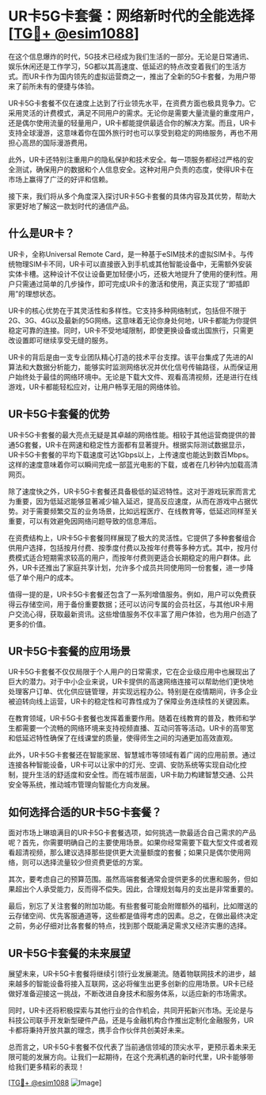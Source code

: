 # UR卡5G卡套餐：网络新时代的全能选择[[TG💪+ @esim1088](https://t.me/s/esim1088)]

在这个信息爆炸的时代，5G技术已经成为我们生活的一部分。无论是日常通讯、娱乐休闲还是工作学习，5G都以其高速度、低延迟的特点改变着我们的生活方式。而UR卡作为国内领先的虚拟运营商之一，推出了全新的5G卡套餐，为用户带来了前所未有的便捷与体验。

UR卡5G卡套餐不仅在速度上达到了行业领先水平，在资费方面也极具竞争力。它采用灵活的计费模式，满足不同用户的需求。无论你是需要大量流量的重度用户，还是偶尔使用流量的轻量用户，UR卡都能提供最适合你的解决方案。而且，UR卡支持全球漫游，这意味着你在国外旅行时也可以享受到稳定的网络服务，再也不用担心高昂的国际漫游费用。

此外，UR卡还特别注重用户的隐私保护和技术安全。每一项服务都经过严格的安全测试，确保用户的数据和个人信息安全。这种对用户负责的态度，使得UR卡在市场上赢得了广泛的好评和信赖。

接下来，我们将从多个角度深入探讨UR卡5G卡套餐的具体内容及其优势，帮助大家更好地了解这一款划时代的通信产品。

## 什么是UR卡？

UR卡，全称Universal Remote Card，是一种基于eSIM技术的虚拟SIM卡。与传统物理SIM卡不同，UR卡可以直接嵌入到手机或其他智能设备中，无需额外安装实体卡槽。这种设计不仅让设备更加轻便小巧，还极大地提升了使用的便利性。用户只需通过简单的几步操作，即可完成UR卡的激活和使用，真正实现了“即插即用”的理想状态。

UR卡的核心优势在于其灵活性和多样性。它支持多种网络制式，包括但不限于2G、3G、4G以及最新的5G网络。这意味着无论你身处何地，UR卡都能为你提供稳定可靠的连接。同时，UR卡不受地域限制，即使更换设备或出国旅行，只需更改设置即可继续享受无缝的服务。

UR卡的背后是由一支专业团队精心打造的技术平台支撑。该平台集成了先进的AI算法和大数据分析能力，能够实时监测网络状况并优化信号传输路径，从而保证用户始终处于最佳的网络环境中。无论是下载大文件、观看高清视频，还是进行在线游戏，UR卡都能轻松应对，让用户畅享无阻的网络体验。

## UR卡5G卡套餐的优势

UR卡5G卡套餐的最大亮点无疑是其卓越的网络性能。相较于其他运营商提供的普通5G套餐，UR卡在网速和稳定性方面都有显著提升。根据实际测试数据显示，UR卡5G卡套餐的平均下载速度可达1Gbps以上，上传速度也能达到数百Mbps。这样的速度意味着你可以瞬间完成一部蓝光电影的下载，或者在几秒钟内加载高清网页。

除了速度快之外，UR卡5G卡套餐还具备极低的延迟特性。这对于游戏玩家而言尤为重要，因为低延迟能够显著减少输入延迟，提高反应速度，从而在游戏中占据优势。对于需要频繁交互的业务场景，比如远程医疗、在线教育等，低延迟同样至关重要，可以有效避免因网络问题导致的信息滞后。

在资费结构上，UR卡5G卡套餐同样展现了极大的灵活性。它提供了多种套餐组合供用户选择，包括按月付费、按季度付费以及按年付费等多种方式。其中，按月付费模式适合短期需求较高的用户，而按年付费则更适合长期稳定的用户群体。此外，UR卡还推出了家庭共享计划，允许多个成员共同使用同一份套餐，进一步降低了单个用户的成本。

值得一提的是，UR卡5G卡套餐还包含了一系列增值服务。例如，用户可以免费获得云存储空间，用于备份重要数据；还可以访问专属的会员社区，与其他UR卡用户交流心得，获取最新资讯。这些增值服务不仅丰富了用户体验，也为用户创造了更多的价值。

## UR卡5G卡套餐的应用场景

UR卡5G卡套餐不仅仅局限于个人用户的日常需求，它在企业级应用中也展现出了巨大的潜力。对于中小企业来说，UR卡提供的高速网络连接可以帮助他们更快地处理客户订单、优化供应链管理，并实现远程办公。特别是在疫情期间，许多企业被迫转向线上运营，UR卡的稳定性和可靠性成为了保障业务连续性的关键因素。

在教育领域，UR卡5G卡套餐也发挥着重要作用。随着在线教育的普及，教师和学生都需要一个流畅的网络环境来支持视频直播、互动问答等活动。UR卡的高带宽和低延迟特性确保了在线课堂的质量，使得师生之间的沟通更加高效直观。

此外，UR卡5G卡套餐还在智能家居、智慧城市等领域有着广阔的应用前景。通过连接各种智能设备，UR卡可以让家中的灯光、空调、安防系统等实现自动化控制，提升生活的舒适度和安全性。而在城市层面，UR卡助力构建智慧交通、公共安全等系统，推动城市管理向智能化方向发展。

## 如何选择合适的UR卡5G卡套餐？

面对市场上琳琅满目的UR卡5G卡套餐选项，如何挑选一款最适合自己需求的产品呢？首先，你需要明确自己的主要使用场景。如果你经常需要下载大型文件或者观看超清视频，那么建议选择那些提供更大流量额度的套餐；如果只是偶尔使用网络，则可以选择流量较少但资费更低的方案。

其次，要考虑自己的预算范围。虽然高端套餐通常会提供更多的优惠和服务，但如果超出个人承受能力，反而得不偿失。因此，合理规划每月的支出是非常重要的。

最后，别忘了关注套餐的附加功能。有些套餐可能会附赠额外的福利，比如赠送的云存储空间、优先客服通道等，这些都是值得考虑的因素。总之，在做出最终决定之前，务必仔细对比各套餐的特点，找到那个既能满足需求又经济实惠的选择。

## UR卡5G卡套餐的未来展望

展望未来，UR卡5G卡套餐将继续引领行业发展潮流。随着物联网技术的进步，越来越多的智能设备将接入互联网，这必将催生出更多创新的应用场景。UR卡已经做好准备迎接这一挑战，不断改进自身技术和服务体系，以适应新的市场需求。

同时，UR卡还将积极探索与其他行业的合作机会，共同开拓新兴市场。无论是与科技公司联手开发新型硬件产品，还是与金融机构合作推出定制化金融服务，UR卡都将秉持开放共赢的理念，携手合作伙伴共创美好未来。

总而言之，UR卡5G卡套餐不仅代表了当前通信领域的顶尖水平，更预示着未来无限可能的发展方向。让我们一起期待，在这个充满机遇的新时代里，UR卡能够带给我们更多精彩的表现！

[[TG💪+ @esim1088](https://t.me/s/esim1088) ![Image](https://i.postimg.cc/4NQfJmqS/Snipaste-2025-05-13-00-14-12.png)]